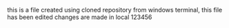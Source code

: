 this is a file created using cloned repository from windows terminal, this file has been edited 
changes are made in local 
123456